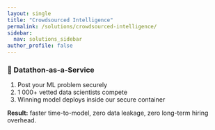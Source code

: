 ```yaml
---
layout: single
title: "Crowdsourced Intelligence"
permalink: /solutions/crowdsourced-intelligence/
sidebar:
  nav: solutions_sidebar
author_profile: false
---
```


### 🧠 Datathon-as-a-Service

1. Post your ML problem securely  
2. 1 000+ vetted data scientists compete  
3. Winning model deploys inside our secure container

**Result:** faster time-to-model, zero data leakage, zero long-term hiring overhead.
